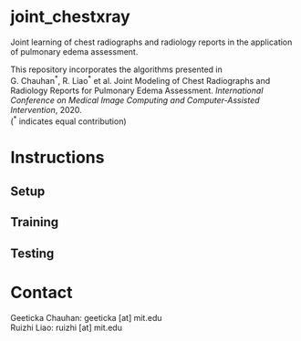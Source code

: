 # joint_chestxray

Joint learning of chest radiographs and radiology reports in the application of pulmonary edema assessment. <br />

This repository incorporates the algorithms presented in <br />
G. Chauhan<sup>\*</sup>, R. Liao<sup>\*</sup> et al. Joint Modeling of Chest Radiographs and Radiology Reports for Pulmonary Edema Assessment. *International Conference on Medical Image Computing and Computer-Assisted Intervention*, 2020. <br />
(<sup>\*</sup> indicates equal contribution)

# Instructions

## Setup

## Training

## Testing

# Contact

Geeticka Chauhan: geeticka [at] mit.edu <br />
Ruizhi Liao: ruizhi [at] mit.edu

